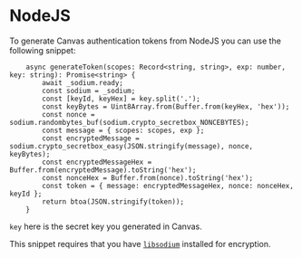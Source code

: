 # NodeJS

To generate Canvas authentication tokens from NodeJS you can use the following snippet:

```
    async generateToken(scopes: Record<string, string>, exp: number, key: string): Promise<string> {
        await _sodium.ready;
        const sodium = _sodium;
        const [keyId, keyHex] = key.split('.');
        const keyBytes = Uint8Array.from(Buffer.from(keyHex, 'hex'));
        const nonce = sodium.randombytes_buf(sodium.crypto_secretbox_NONCEBYTES);
        const message = { scopes: scopes, exp };
        const encryptedMessage = sodium.crypto_secretbox_easy(JSON.stringify(message), nonce, keyBytes);
        const encryptedMessageHex = Buffer.from(encryptedMessage).toString('hex');
        const nonceHex = Buffer.from(nonce).toString('hex');
        const token = { message: encryptedMessageHex, nonce: nonceHex, keyId };
        return btoa(JSON.stringify(token));
    }
```

`key` here is the secret key you generated in Canvas.

This snippet requires that you have [`libsodium`](https://libsodium.gitbook.io/doc/) installed for encryption.